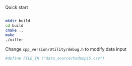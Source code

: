 
Quick start

```bash

mkdir build
cd build
cmake ..
make
./niffer
```

Change `cpp_version/Utility/debug.h` to modify data input
```bash
#define FILE_IN ("data_source/hadoop15.csv")
```